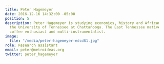 ```yaml
---
title: Peter Hagemeyer
date: 2016-12-16 14:32:00 -05:00
position: 5
description: Peter Hagemeyer is studying economics, history and Africana studies at
  the University of Tennessee at Chattanooga. The East Tennessee native is also a
  coffee enthusiast and multi-instrumentalist.
image:
  file: "/media/peter-hagemeyer-edcd81.jpg"
role: Research assistant
email: peter@metroideas.org
twitter: peter_hagemeyer
---
```


